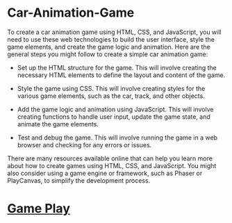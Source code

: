 # Car-Animation-Game
To create a car animation game using HTML, CSS, and JavaScript, you will need to use these web technologies to build the user interface, style the game elements, and create the game logic and animation. Here are the general steps you might follow to create a simple car animation game:

- Set up the HTML structure for the game. This will involve creating the necessary HTML elements to define the layout and content of the game.

- Style the game using CSS. This will involve creating styles for the various game elements, such as the car, track, and other objects.

- Add the game logic and animation using JavaScript. This will involve creating functions to handle user input, update the game state, and animate the game elements.

- Test and debug the game. This will involve running the game in a web browser and checking for any errors or issues.

There are many resources available online that can help you learn more about how to create games using HTML, CSS, and JavaScript. You might also consider using a game engine or framework, such as Phaser or PlayCanvas, to simplify the development process.


# [Game Play](https://musharafali07.github.io/Car-Animation-Game/)

